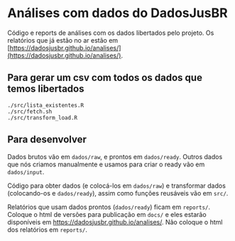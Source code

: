 # Análises com dados do DadosJusBR

Código e reports de análises com os dados libertados pelo projeto. Os relatórios que já estão no ar estão em [https://dadosjusbr.github.io/analises/](https://dadosjusbr.github.io/analises/).

## Para gerar um csv com todos os dados que temos libertados

```
./src/lista_existentes.R
./src/fetch.sh
./src/transform_load.R
```

## Para desenvolver

Dados brutos vão em `dados/raw`, e prontos em `dados/ready`. Outros dados que nós criamos manualmente e usamos para criar o ready vão em `dados/input`. 

Código para obter dados (e colocá-los em `dados/raw`) e transformar dados (colocando-os e `dados/ready`), assim como funções reusáveis vão em `src/`. 

Relatórios que usam dados prontos (`dados/ready`) ficam em `reports/`. Coloque o html de versões para publicação em `docs/` e eles estarão disponíveis em https://dadosjusbr.github.io/analises/. Não coloque o html dos relatórios em `reports/`. 
